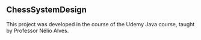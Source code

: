 ## ChessSystemDesign
 This project was developed in the course of the Udemy Java course, taught by Professor Nélio Alves.

